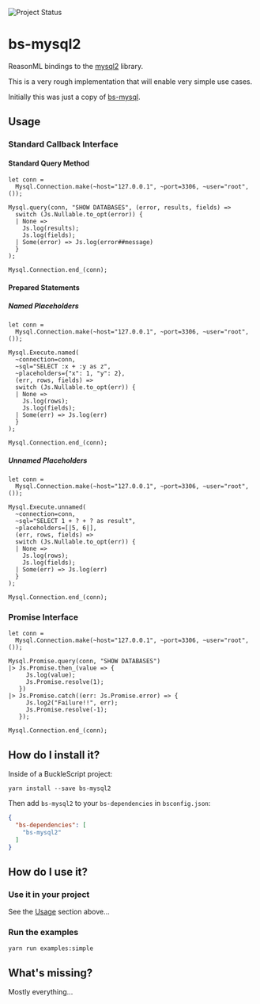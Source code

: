 ![Project Status](https://img.shields.io/badge/status-alpha-red.svg)

# bs-mysql2
ReasonML bindings to the [mysql2][mysql2] library.

This is a very rough implementation that will enable very simple use cases.

Initially this was just a copy of [bs-mysql][bs-mysql].

## Usage

### Standard Callback Interface

#### Standard Query Method
```reason
let conn =
  Mysql.Connection.make(~host="127.0.0.1", ~port=3306, ~user="root", ());

Mysql.query(conn, "SHOW DATABASES", (error, results, fields) =>
  switch (Js.Nullable.to_opt(error)) {
  | None =>
    Js.log(results);
    Js.log(fields);
  | Some(error) => Js.log(error##message)
  }
);

Mysql.Connection.end_(conn);
```

#### Prepared Statements

##### Named Placeholders
```reason
let conn =
  Mysql.Connection.make(~host="127.0.0.1", ~port=3306, ~user="root", ());

Mysql.Execute.named(
  ~connection=conn,
  ~sql="SELECT :x + :y as z",
  ~placeholders={"x": 1, "y": 2},
  (err, rows, fields) =>
  switch (Js.Nullable.to_opt(err)) {
  | None =>
    Js.log(rows);
    Js.log(fields);
  | Some(err) => Js.log(err)
  }
);

Mysql.Connection.end_(conn);
```

##### Unnamed Placeholders
```reason
let conn =
  Mysql.Connection.make(~host="127.0.0.1", ~port=3306, ~user="root", ());

Mysql.Execute.unnamed(
  ~connection=conn,
  ~sql="SELECT 1 + ? + ? as result",
  ~placeholders=[|5, 6|],
  (err, rows, fields) =>
  switch (Js.Nullable.to_opt(err)) {
  | None =>
    Js.log(rows);
    Js.log(fields);
  | Some(err) => Js.log(err)
  }
);

Mysql.Connection.end_(conn);
```

### Promise Interface
```reason
let conn =
  Mysql.Connection.make(~host="127.0.0.1", ~port=3306, ~user="root", ());

Mysql.Promise.query(conn, "SHOW DATABASES")
|> Js.Promise.then_(value => {
     Js.log(value);
     Js.Promise.resolve(1);
   })
|> Js.Promise.catch((err: Js.Promise.error) => {
     Js.log2("Failure!!", err);
     Js.Promise.resolve(-1);
   });

Mysql.Connection.end_(conn);
```

## How do I install it?

Inside of a BuckleScript project:
```shell
yarn install --save bs-mysql2
```

Then add `bs-mysql2` to your `bs-dependencies` in `bsconfig.json`:
```json
{
  "bs-dependencies": [
    "bs-mysql2"
  ]
}
```

## How do I use it?

### Use it in your project
See the [Usage](#usage) section above...

### Run the examples
```shell
yarn run examples:simple
```

## What's missing?

Mostly everything...

[mysql2]: https://www.npmjs.com/package/mysql2
[bs-mysql]: https://github.com/davidgomes/bs-mysql
